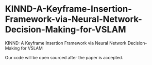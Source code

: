 # KINND-A-Keyframe-Insertion-Framework-via-Neural-Network-Decision-Making-for-VSLAM
KINND: A Keyframe Insertion Framework via Neural Network Decision-Making for VSLAM

Our code will be open sourced after the paper is accepted.
